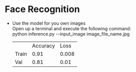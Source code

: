 # Face Recognition

* Use the model for you own images</br>
  Open up a terminal and execute the following command:</br>
  python inference.py --input_image image_file_name.jpg</br>

  <table>
   <tr>
    <td></td>
    <td>Accuracy</td>
    <td>Loss</td>
   </tr>
   <tr>
    <td>Train</td>
    <td>0.91</td>
    <td>0.008</td>
   </tr>
   <tr>
    <td>Val</td>
    <td>0.81</td>
    <td>0.01</td>
   </tr>
  </table>
